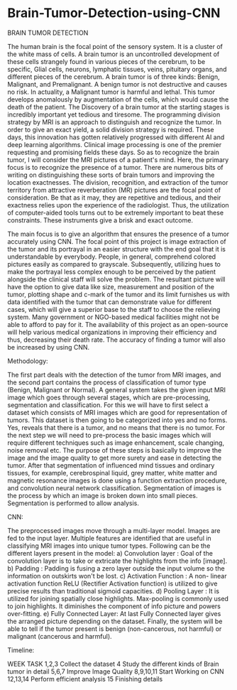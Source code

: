 # Brain-Tumor-Detection-using-CNN
BRAIN TUMOR DETECTION

The human brain is the focal point of the sensory system. It is a cluster of the white mass of cells. A brain tumor is an uncontrolled development of these cells strangely found in various pieces of the cerebrum, to be specific, Glial cells, neurons, lymphatic tissues, veins, pituitary organs, and different pieces of the cerebrum. A brain tumor is of three kinds: Benign, Malignant, and Premalignant. A benign tumor is not destructive and causes no risk. In actuality, a Malignant tumor is harmful and lethal. This tumor develops anomalously by augmentation of the cells, which would cause the death of the patient. The Discovery of a brain tumor at the starting stages is incredibly important yet tedious and tiresome. The programming division strategy by MRI is an approach to distinguish and recognize the tumor. In order to give an exact yield, a solid division strategy is required. These days, this innovation has gotten relatively progressed with different AI and deep learning algorithms. Clinical image processing is one of the premier requesting and promising fields these days. So as to recognize the brain tumor, I will consider the MRI pictures of a patient's mind. Here, the primary focus is to recognize the presence of a tumor. There are numerous bits of writing on distinguishing these sorts of brain tumors and improving the location exactnesses. The division, recognition, and extraction of the tumor territory from attractive reverberation (MR) pictures are the focal point of consideration. Be that as it may, they are repetitive and tedious, and their exactness relies upon the experience of the radiologist. Thus, the utilization of computer-aided tools turns out to be extremely important to beat these constraints. These instruments give a brisk and exact outcome. 

The main focus is to give an algorithm that ensures the presence of a tumor accurately using CNN. The focal point of this project is image extraction of the tumor and its portrayal in an easier structure with the end goal that it is understandable by everybody. People, in general, comprehend colored pictures easily as compared to grayscale. Subsequently, utilizing hues to make the portrayal less complex enough to be perceived by the patient alongside the clinical staff will solve the problem. The resultant picture will have the option to give data like size, measurement and position of the tumor, plotting shape and c-mark of the tumor and its limit furnishes us with data identified with the tumor that can demonstrate value for different cases, which will give a superior base to the staff to choose the relieving system. Many government or NGO-based medical facilities might not be able to afford to pay for it. The availability of this project as an open-source will help various medical organizations in improving their efficiency and thus, decreasing their death rate. The accuracy of finding a tumor will also be increased by using CNN.


Methodology: 

 The first part deals with the detection of the tumor from MRI images, and the second part contains the process of classification of tumor type (Benign, Malignant or Normal). A general system takes the given input MRI image which goes through several stages, which are pre-processing, segmentation and classification. For this we will have to first select a dataset which consists of MRI images which are good for representation of tumors. This dataset is then going to be categorized into yes and no forms. Yes, reveals that there is a tumor, and no means that there is no tumor. 
For the next step we will need to pre-process the basic images which will require different techniques such as image enhancement, scale changing, noise removal etc. The purpose of these steps is basically to improve the image and the image quality to get more surety and ease in detecting the tumor. 
After that segmentation of influenced mind tissues and ordinary tissues, for example, cerebrospinal liquid, grey matter, white matter and magnetic resonance images is done using a function extraction procedure, and convolution neural network classification. Segmentation of images is the process by which an image is broken down into small pieces. Segmentation is performed to allow analysis. 

CNN: 

The preprocessed images move through a multi-layer model. Images are fed to the input layer. Multiple features are identified that are useful in classifying MRI images into unique tumor types. Following can be the different layers present in the model:
 a) Convolution layer : Goal of the convolution layer is to take or extricate the highlights from the info [image]. 
b) Padding : Padding is fusing a zero layer outside the input volume so the information on outskirts won't be lost. 
c) Activation Function : A non- linear activation function ReLU (Rectifier Activation function) is utilized to give precise results than traditional sigmoid capacities. 
d) Pooling Layer : It is utilized for joining spatially close highlights. Max-pooling is commonly used to join highlights. It diminishes the component of info picture and powers over-fitting. 
e) Fully Connected Layer: At last Fully Connected layer gives the arranged picture depending on the dataset. Finally, the system will be able to tell if the tumor present is benign (non-cancerous, not harmful) or malignant (cancerous and harmful).



Timeline: 


WEEK
TASK
1,2,3
Collect the dataset
4
Study the different kinds of Brain tumor in detail
5,6,7
Improve Image Quality
8,9,10,11
Start Working on CNN
12,13,14
Perform efficient analysis
15
Finishing details

